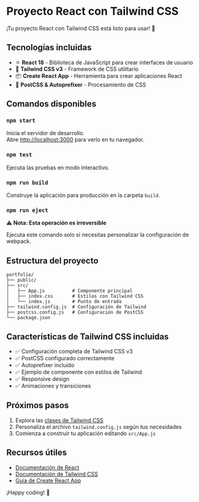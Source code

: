 # Proyecto React con Tailwind CSS

¡Tu proyecto React con Tailwind CSS está listo para usar! 🚀

## Tecnologías incluidas

- ⚛️ **React 18** - Biblioteca de JavaScript para crear interfaces de usuario
- 🎨 **Tailwind CSS v3** - Framework de CSS utilitario
- 📦 **Create React App** - Herramienta para crear aplicaciones React
- 🔧 **PostCSS & Autoprefixer** - Procesamiento de CSS

## Comandos disponibles

### `npm start`
Inicia el servidor de desarrollo.\
Abre [http://localhost:3000](http://localhost:3000) para verlo en tu navegador.

### `npm test`
Ejecuta las pruebas en modo interactivo.

### `npm run build`
Construye la aplicación para producción en la carpeta `build`.

### `npm run eject`
⚠️ **Nota: Esta operación es irreversible**

Ejecuta este comando solo si necesitas personalizar la configuración de webpack.

## Estructura del proyecto

```
portfolio/
├── public/
├── src/
│   ├── App.js          # Componente principal
│   ├── index.css       # Estilos con Tailwind CSS
│   └── index.js        # Punto de entrada
├── tailwind.config.js  # Configuración de Tailwind
├── postcss.config.js   # Configuración de PostCSS
└── package.json
```

## Características de Tailwind CSS incluidas

- ✅ Configuración completa de Tailwind CSS v3
- ✅ PostCSS configurado correctamente
- ✅ Autoprefixer incluido
- ✅ Ejemplo de componente con estilos de Tailwind
- ✅ Responsive design
- ✅ Animaciones y transiciones

## Próximos pasos

1. Explora las [clases de Tailwind CSS](https://tailwindcss.com/docs)
2. Personaliza el archivo `tailwind.config.js` según tus necesidades
3. Comienza a construir tu aplicación editando `src/App.js`

## Recursos útiles

- [Documentación de React](https://reactjs.org/)
- [Documentación de Tailwind CSS](https://tailwindcss.com/docs)
- [Guía de Create React App](https://create-react-app.dev/)

¡Happy coding! 🎉
